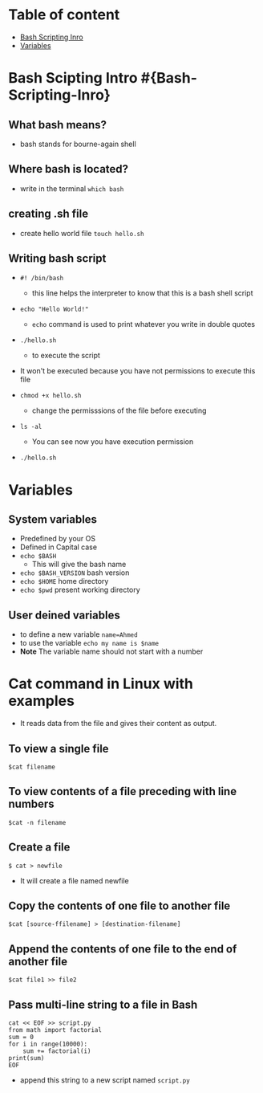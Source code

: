 # Table of content
- [Bash Scripting Inro](https://github.com/Ahmedelsa3eed/Bash-Scripting#bash-scipting-intro-bash-scripting-inro)
- [Variables](https://github.com/Ahmedelsa3eed/Bash-Scripting/edit/main/README.md#variables)

# Bash Scipting Intro #{Bash-Scripting-Inro}

## What bash means?
- bash stands for bourne-again shell

## Where bash is located?
- write in the terminal ``which bash``

## creating .sh file
- create hello world file ``touch hello.sh`` 

## Writing bash script
- ``#! /bin/bash`` 
    - this line helps the interpreter to know that this is a bash shell script

- ``echo "Hello World!"``
    - ``echo`` command is used to print whatever you write in double quotes

- ``./hello.sh`` 
    - to execute the script

- It won't be executed because you have not permissions to execute this file
- ``chmod +x hello.sh``
    - change the permisssions of the file before executing

- ``ls -al`` 
    - You can see now you have execution permission

- ``./hello.sh``

# Variables
## System variables
- Predefined by your OS
- Defined in Capital case
- ``echo $BASH`` 
    - This will give the bash name   
- ``echo $BASH_VERSION`` bash version
- ``echo $HOME`` home directory
- ``echo $pwd`` present working directory

## User deined variables
- to define a new variable ``name=Ahmed``
- to use the variable ``echo my name is $name``
- **Note** The variable name should not start with a number

# Cat command in Linux with examples
- It reads data from the file and gives their content as output.

## To view a single file
    
    $cat filename
    
 ## To view contents of a file preceding with line numbers
 
    $cat -n filename
    
 ## Create a file
 
    $ cat > newfile

 - It will create a file named newfile
 
 ## Copy the contents of one file to another file
 
    $cat [source-ffilename] > [destination-filename]

## Append the contents of one file to the end of another file

    $cat file1 >> file2
    
## Pass multi-line string to a file in Bash
    
    cat << EOF >> script.py
    from math import factorial
    sum = 0
    for i in range(10000):
        sum += factorial(i)
    print(sum)
    EOF
    
- append this string to a new script named ``script.py``
